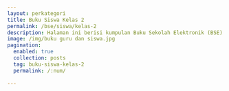 ```yaml
---
layout: perkategori
title: Buku Siswa Kelas 2
permalink: /bse/siswa/kelas-2
description: Halaman ini berisi kumpulan Buku Sekolah Elektronik (BSE) Buku Siswa Satuan Pendidikan SD Kelas 2.
image: /img/buku guru dan siswa.jpg
pagination: 
  enabled: true
  collection: posts
  tag: buku-siswa-kelas-2
  permalink: /:num/
  
---
```

